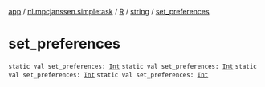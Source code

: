 [app](../../../index.md) / [nl.mpcjanssen.simpletask](../../index.md) / [R](../index.md) / [string](index.md) / [set_preferences](.)

# set_preferences

`static val set_preferences: `[`Int`](https://kotlinlang.org/api/latest/jvm/stdlib/kotlin/-int/index.html)
`static val set_preferences: `[`Int`](https://kotlinlang.org/api/latest/jvm/stdlib/kotlin/-int/index.html)
`static val set_preferences: `[`Int`](https://kotlinlang.org/api/latest/jvm/stdlib/kotlin/-int/index.html)
`static val set_preferences: `[`Int`](https://kotlinlang.org/api/latest/jvm/stdlib/kotlin/-int/index.html)